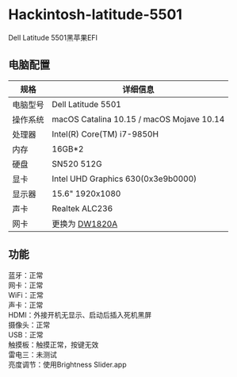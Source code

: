 # Hackintosh-latitude-5501
Dell Latitude 5501黑苹果EFI

## 电脑配置

| 规格     | 详细信息                                                     |
| -------- | ------------------------------------------------------------ |
| 电脑型号 | Dell Latitude 5501                                            |
| 操作系统 | macOS Catalina 10.15 / macOS Mojave 10.14                    |
| 处理器   | Intel(R) Core(TM) i7-9850H                                   |
| 内存     | 16GB*2                                                         |
| 硬盘     | SN520 512G                             |
| 显卡     | Intel UHD Graphics 630(0x3e9b0000)                           |
| 显示器   | 15.6" 1920x1080                                              |
| 声卡     | Realtek ALC236                                               |
| 网卡     | 更换为 [DW1820A](https://blog.daliansky.net/DW1820A_BCM94350ZAE-driver-inserts-the-correct-posture.html) |


## 功能  
蓝牙：正常  
网卡：正常  
WiFi：正常  
声卡：正常  
HDMI：外接开机无显示、启动后插入死机黑屏  
摄像头：正常   
USB：正常  
触摸板：触摸正常，按键无效    
雷电三：未测试   
亮度调节：使用Brightness Slider.app

